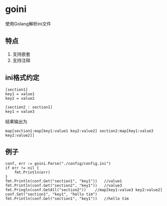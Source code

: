 # goini
使用Golang解析ini文件

特点
---
1. 支持嵌套
2. 支持注释

ini格式约定
---
```
[section1]
key1 = value1
key2 = value2

[section2 : section1]
key1 = value3
```

结果输出为
```
map[section1:map[key1:value1 key2:value2] section2:map[key1:value3 key2:value2]]
```

例子
---
```
conf, err := goini.Parse("./config/config.ini")
if err != nil {
    fmt.Println(err)
}
fmt.Println(conf.Get("section1", "key1"))   //value1
fmt.Println(conf.Get("section2", "key1"))   //value3
fmt.Pringln(conf.GetAll("section2"))    //map[key1:value3 key2:value2]
conf.Set("section1", "key1", "hello tim")
fmt.Println(conf.Get("section1", "key1"))   //hello tim
```

